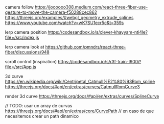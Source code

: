 
camera follow
https://joooooo308.medium.com/react-three-fiber-use-gesture-to-move-the-camera-f50288cec862
https://threejs.org/examples/#webgl_geometry_extrude_splines
https://www.youtube.com/watch?v=wK7SU1ecr5c&t=359s

lerp camera position
https://codesandbox.io/s/clever-khayyam-nti4le?file=/src/index.js

lerp camera look at
https://github.com/pmndrs/react-three-fiber/discussions/948

scroll control (inspiration)
https://codesandbox.io/s/r3f-train-l900i?file=/src/App.js

3d curve
https://en.wikipedia.org/wiki/Centripetal_Catmull%E2%80%93Rom_spline
https://threejs.org/docs/#api/en/extras/curves/CatmullRomCurve3

render 3d curve
https://threejs.org/docs/#api/en/extras/curves/SplineCurve

// TODO: usar un array de curvas https://threejs.org/docs/#api/en/extras/core/CurvePath
// en caso de que necesitemos crear un path dinamico